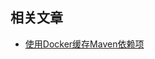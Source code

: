 ## 相关文章

- [使用Docker缓存Maven依赖项](docs/%E4%BD%BF%E7%94%A8Docker%E7%BC%93%E5%AD%98Maven%E4%BE%9D%E8%B5%96%E9%A1%B9.md)